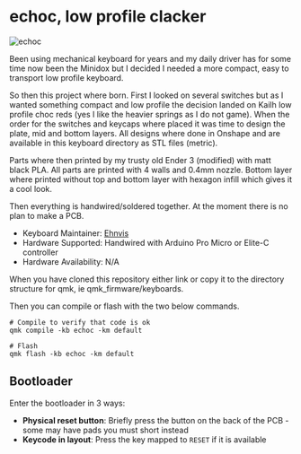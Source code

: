 # echoc, low profile clacker

![echoc](echoc.jpg)

Been using mechanical keyboard for years and my daily driver has for some time
now been the Minidox but I decided I needed a more compact, easy to transport 
low profile keyboard.

So then this project where born. First I looked on several switches but as I
wanted something compact and low profile the decision landed on Kailh low
profile choc reds (yes I like the heavier springs as I do not game). When the
order for the switches and keycaps where placed it was time to design the
plate, mid and bottom layers. All designs where done in Onshape and are
available in this keyboard directory as STL files (metric).

Parts where then printed by my trusty old Ender 3 (modified) with matt black
PLA. All parts are printed with 4 walls and 0.4mm nozzle. Bottom layer where
printed without top and bottom layer with hexagon infill which gives it a cool
look.

Then everything is handwired/soldered together. At the moment there is no plan
to make a PCB.

* Keyboard Maintainer: [Ehnvis](https://github.com/Ehnvis)
* Hardware Supported: Handwired with Arduino Pro Micro or Elite-C controller
* Hardware Availability: N/A

When you have cloned this repository either link or copy it to the directory
structure for qmk, ie qmk_firmware/keyboards.

Then you can compile or flash with the two below commands.

    # Compile to verify that code is ok
    qmk compile -kb echoc -km default
    
    # Flash
    qmk flash -kb echoc -km default

## Bootloader

Enter the bootloader in 3 ways:

* **Physical reset button**: Briefly press the button on the back of the PCB - some may have pads you must short instead
* **Keycode in layout**: Press the key mapped to `RESET` if it is available
